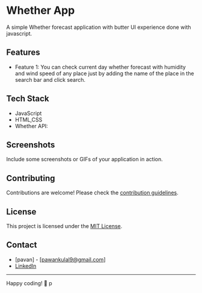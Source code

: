 # Whether App

 A simple Whether forecast application with butter UI experience done with javascript. 

## Features

- Feature 1:
  You can check  current day whether forecast with humidity and wind speed of any place just by adding the name of the place in the search bar and   click search.

## Tech Stack

- JavaScript
- HTML,CSS
- Whether API:

## Screenshots

Include some screenshots or GIFs of your application in action.

## Contributing

Contributions are welcome! Please check the [contribution guidelines](CONTRIBUTING.md).

## License

This project is licensed under the [MIT License](LICENSE).

## Contact

- [pavan] - [pawankulal9@gmail.com]
- [LinkedIn](https://www.linkedin.com/in/pavan-kulal-0a105b268/)

---

Happy coding! 🚀
p
